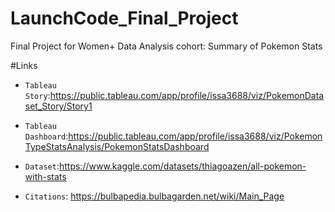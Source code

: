 # LaunchCode_Final_Project
Final Project for Women+ Data Analysis cohort: Summary of Pokemon Stats

#Links

* `Tableau Story`:https://public.tableau.com/app/profile/issa3688/viz/PokemonDataset_Story/Story1

* `Tableau Dashboard`:https://public.tableau.com/app/profile/issa3688/viz/PokemonTypeStatsAnalysis/PokemonStatsDashboard

* `Dataset`:https://www.kaggle.com/datasets/thiagoazen/all-pokemon-with-stats

* `Citations`: https://bulbapedia.bulbagarden.net/wiki/Main_Page
